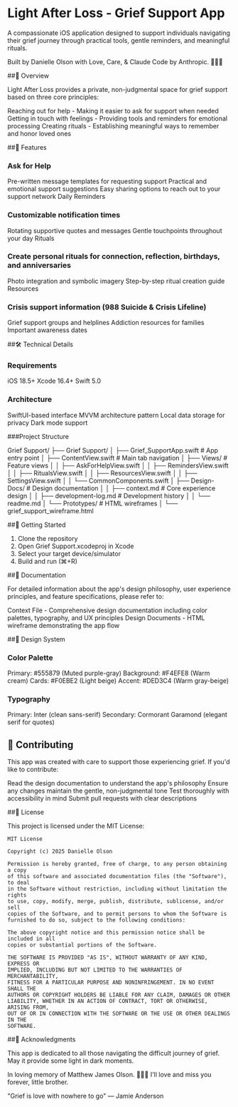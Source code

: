 # Light After Loss - Grief Support App

A compassionate iOS application designed to support individuals navigating their grief journey through practical tools, gentle reminders, and meaningful rituals. 

Built by Danielle Olson with Love, Care, & Claude Code by Anthropic. 👩🏽‍💻

##🌟 Overview

Light After Loss provides a private, non-judgmental space for grief support based on three core principles:

Reaching out for help - Making it easier to ask for support when needed
Getting in touch with feelings - Providing tools and reminders for emotional processing
Creating rituals - Establishing meaningful ways to remember and honor loved ones

##📱 Features

### Ask for Help

Pre-written message templates for requesting support
Practical and emotional support suggestions
Easy sharing options to reach out to your support network
Daily Reminders

### Customizable notification times
Rotating supportive quotes and messages
Gentle touchpoints throughout your day
Rituals

### Create personal rituals for connection, reflection, birthdays, and anniversaries
Photo integration and symbolic imagery
Step-by-step ritual creation guide
Resources

### Crisis support information (988 Suicide & Crisis Lifeline)
Grief support groups and helplines
Addiction resources for families
Important awareness dates

##🛠 Technical Details

### Requirements

iOS 18.5+
Xcode 16.4+
Swift 5.0

### Architecture
SwiftUI-based interface
MVVM architecture pattern
Local data storage for privacy
Dark mode support

###Project Structure

Grief Support/
├── Grief Support/
│   ├── Grief_SupportApp.swift    # App entry point
│   ├── ContentView.swift         # Main tab navigation
│   ├── Views/                    # Feature views
│   │   ├── AskForHelpView.swift
│   │   ├── RemindersView.swift
│   │   ├── RitualsView.swift
│   │   ├── ResourcesView.swift
│   │   ├── SettingsView.swift
│   │   └── CommonComponents.swift
│   ├── Design-Docs/              # Design documentation
│   │   ├── context.md           # Core experience design
│   │   ├── development-log.md   # Development history
│   │   └── readme.md
│   └── Prototypes/              # HTML wireframes
│       └── grief_support_wireframe.html

##🚀 Getting Started

1. Clone the repository
2. Open Grief Support.xcodeproj in Xcode
3. Select your target device/simulator
4. Build and run (⌘+R)

##📖 Documentation

For detailed information about the app's design philosophy, user experience principles, and feature specifications, please refer to:

Context File - Comprehensive design documentation including color palettes, typography, and UX principles
Design Documents - HTML wireframe demonstrating the app flow

##🎨 Design System

### Color Palette
Primary: #555879 (Muted purple-gray)
Background: #F4EFE8 (Warm cream)
Cards: #F0EBE2 (Light beige)
Accent: #DED3C4 (Warm gray-beige)

### Typography
Primary: Inter (clean sans-serif)
Secondary: Cormorant Garamond (elegant serif for quotes)

## 🤝 Contributing

This app was created with care to support those experiencing grief. If you'd like to contribute:

Read the design documentation to understand the app's philosophy
Ensure any changes maintain the gentle, non-judgmental tone
Test thoroughly with accessibility in mind
Submit pull requests with clear descriptions

##📄 License

This project is licensed under the MIT License:

```
MIT License

Copyright (c) 2025 Danielle Olson

Permission is hereby granted, free of charge, to any person obtaining a copy
of this software and associated documentation files (the "Software"), to deal
in the Software without restriction, including without limitation the rights
to use, copy, modify, merge, publish, distribute, sublicense, and/or sell
copies of the Software, and to permit persons to whom the Software is
furnished to do so, subject to the following conditions:

The above copyright notice and this permission notice shall be included in all
copies or substantial portions of the Software.

THE SOFTWARE IS PROVIDED "AS IS", WITHOUT WARRANTY OF ANY KIND, EXPRESS OR
IMPLIED, INCLUDING BUT NOT LIMITED TO THE WARRANTIES OF MERCHANTABILITY,
FITNESS FOR A PARTICULAR PURPOSE AND NONINFRINGEMENT. IN NO EVENT SHALL THE
AUTHORS OR COPYRIGHT HOLDERS BE LIABLE FOR ANY CLAIM, DAMAGES OR OTHER
LIABILITY, WHETHER IN AN ACTION OF CONTRACT, TORT OR OTHERWISE, ARISING FROM,
OUT OF OR IN CONNECTION WITH THE SOFTWARE OR THE USE OR OTHER DEALINGS IN THE
SOFTWARE.
```

##🤍 Acknowledgments

This app is dedicated to all those navigating the difficult journey of grief. May it provide some light in dark moments.

In loving memory of Matthew James Olson. 🏴‍☠️🦝 
I'll love and miss you forever, little brother.

"Grief is love with nowhere to go" — Jamie Anderson 

